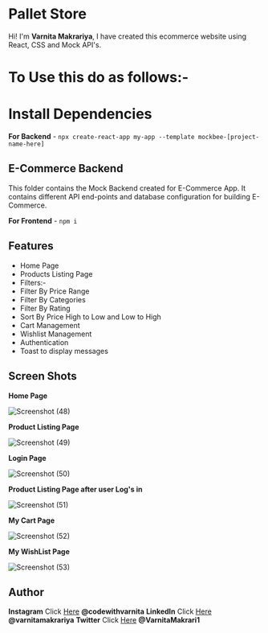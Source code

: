 # Pallet Store

Hi! I'm **Varnita Makrariya**, I have created this ecommerce website using React, CSS and Mock API's.

# To Use this do as follows:-

# Install Dependencies

**For Backend** - `npx create-react-app my-app --template mockbee-[project-name-here]`

## E-Commerce Backend

This folder contains the Mock Backend created for E-Commerce App. It contains different API end-points and database configuration for building E-Commerce.

**For Frontend** - `npm i`

## Features

- Home Page
- Products Listing Page
- Filters:-
 - Filter By Price Range
 - Filter By Categories
 - Filter By Rating
 - Sort By Price High to Low and Low to High
- Cart Management
- Wishlist Management
- Authentication
- Toast to display messages


## Screen Shots

**Home Page**

![Screenshot (48)](https://user-images.githubusercontent.com/66819239/162056368-6c098a36-7f67-4c85-b98a-57621a38ab9c.png)

**Product Listing Page**

![Screenshot (49)](https://user-images.githubusercontent.com/66819239/162056321-24498d95-6595-4779-856b-9ab618c19c41.png)

**Login Page**

![Screenshot (50)](https://user-images.githubusercontent.com/66819239/162056343-62aed034-34ea-4474-be79-e79a8ba6a6ab.png)

**Product Listing Page after user Log's in**

![Screenshot (51)](https://user-images.githubusercontent.com/66819239/162056348-3fbb4ddf-3557-4c4a-9faf-8443fd27b2db.png)

**My Cart Page**

![Screenshot (52)](https://user-images.githubusercontent.com/66819239/162056357-75ebf916-a56d-4166-aff0-a9a401b9534b.png)

**My WishList Page**

![Screenshot (53)](https://user-images.githubusercontent.com/66819239/162056360-0f7ce12a-93e6-4b8f-ab1f-9480c89c791b.png)


## Author

**Instagram** Click [Here](https://www.instagram.com/codewithvarnita/) **@codewithvarnita**
**LinkedIn** Click [Here](https://www.linkedin.com/in/varnita-makrariya-307177191/) **@varnitamakrariya**
**Twitter** Click [Here](https://twitter.com/VarnitaMakrari1) **@VarnitaMakrari1**
